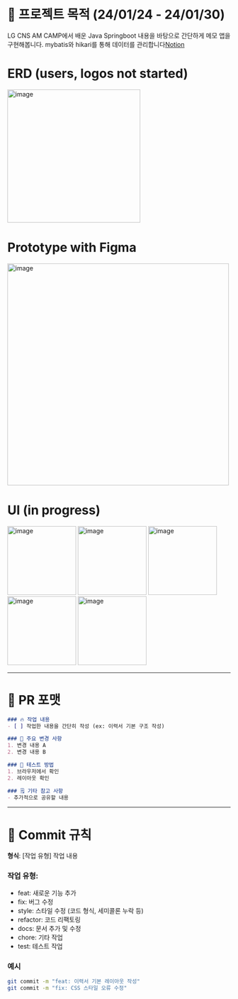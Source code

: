# 🧩 프로젝트 목적 (24/01/24 - 24/01/30)
LG CNS AM CAMP에서 배운 Java Springboot 내용을 바탕으로 간단하게 메모 앱을 구현해봅니다. mybatis와 hikari를 통해 데이터를 관리합니다[Notion](https://boiling-capri-3b8.notion.site/build-mybatis-hikari-Springboot-185077591f228068901ffa078a84d332?pvs=4)

# ERD (users, logos not started)
<img width="300" alt="image" src="https://github.com/user-attachments/assets/37264b77-5075-46ec-b699-0364add5730b" />

# Prototype with Figma
<img width="500" alt="image" src="https://github.com/user-attachments/assets/21494835-c1c7-4f00-a415-670e79e4c0ff" />

# UI (in progress)
<img width="155" alt="image" src="https://github.com/user-attachments/assets/80acb9e8-9192-4240-861f-5d572351240b" />
<img width="155" alt="image" src="https://github.com/user-attachments/assets/4d1eb55a-6e28-49a0-b84f-126e0106b2ea" />
<img width="155" alt="image" src="https://github.com/user-attachments/assets/67ffb16b-4f88-4856-ae68-9414f5ceae1f" />
<img width="155" alt="image" src="https://github.com/user-attachments/assets/908166eb-42dc-4396-8bd4-9a85017253fc" />
<img width="155" alt="image" src="https://github.com/user-attachments/assets/9873a9a4-4c39-4f65-a484-6fc6c0fb9d73" />

---

# 📝 PR 포맷
```markdown
### 🔥 작업 내용
- [ ] 작업한 내용을 간단히 작성 (ex: 이력서 기본 구조 작성)

### 📌 주요 변경 사항
1. 변경 내용 A
2. 변경 내용 B

### 🚀 테스트 방법
1. 브라우저에서 확인
2. 레이아웃 확인

### 🗒️ 기타 참고 사항
- 추가적으로 공유할 내용
```

---

# 📂 Commit 규칙

**형식**: [작업 유형] 작업 내용  

### 작업 유형:
- feat: 새로운 기능 추가
- fix: 버그 수정
- style: 스타일 수정 (코드 형식, 세미콜론 누락 등)
- refactor: 코드 리팩토링
- docs: 문서 추가 및 수정
- chore: 기타 작업
- test: 테스트 작업

### 예시
```bash
git commit -m "feat: 이력서 기본 레이아웃 작성"
git commit -m "fix: CSS 스타일 오류 수정"
```
